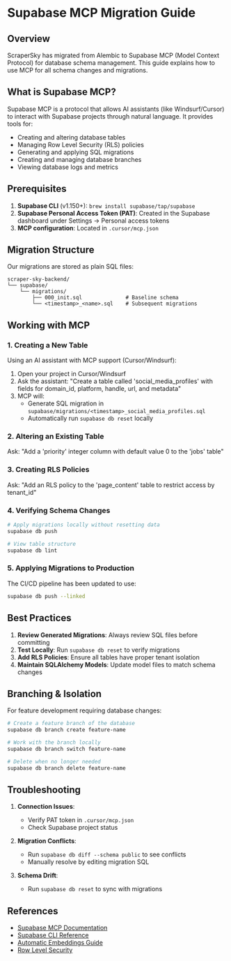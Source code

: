 # Supabase MCP Migration Guide

## Overview

ScraperSky has migrated from Alembic to Supabase MCP (Model Context Protocol) for database schema management. This guide explains how to use MCP for all schema changes and migrations.

## What is Supabase MCP?

Supabase MCP is a protocol that allows AI assistants (like Windsurf/Cursor) to interact with Supabase projects through natural language. It provides tools for:

- Creating and altering database tables
- Managing Row Level Security (RLS) policies
- Generating and applying SQL migrations
- Creating and managing database branches
- Viewing database logs and metrics

## Prerequisites

1. **Supabase CLI** (v1.150+): `brew install supabase/tap/supabase`
2. **Supabase Personal Access Token (PAT)**: Created in the Supabase dashboard under Settings → Personal access tokens
3. **MCP configuration**: Located in `.cursor/mcp.json`

## Migration Structure

Our migrations are stored as plain SQL files:

```
scraper-sky-backend/
└── supabase/
    └── migrations/
        ├── 000_init.sql              # Baseline schema
        └── <timestamp>_<name>.sql    # Subsequent migrations
```

## Working with MCP

### 1. Creating a New Table

Using an AI assistant with MCP support (Cursor/Windsurf):

1. Open your project in Cursor/Windsurf
2. Ask the assistant: "Create a table called 'social_media_profiles' with fields for domain_id, platform, handle, url, and metadata"
3. MCP will:
   - Generate SQL migration in `supabase/migrations/<timestamp>_social_media_profiles.sql`
   - Automatically run `supabase db reset` locally

### 2. Altering an Existing Table

Ask: "Add a 'priority' integer column with default value 0 to the 'jobs' table"

### 3. Creating RLS Policies

Ask: "Add an RLS policy to the 'page_content' table to restrict access by tenant_id"

### 4. Verifying Schema Changes

```bash
# Apply migrations locally without resetting data
supabase db push

# View table structure
supabase db lint
```

### 5. Applying Migrations to Production

The CI/CD pipeline has been updated to use:

```bash
supabase db push --linked
```

## Best Practices

1. **Review Generated Migrations**: Always review SQL files before committing
2. **Test Locally**: Run `supabase db reset` to verify migrations
3. **Add RLS Policies**: Ensure all tables have proper tenant isolation
4. **Maintain SQLAlchemy Models**: Update model files to match schema changes

## Branching & Isolation

For feature development requiring database changes:

```bash
# Create a feature branch of the database
supabase db branch create feature-name

# Work with the branch locally
supabase db branch switch feature-name

# Delete when no longer needed
supabase db branch delete feature-name
```

## Troubleshooting

1. **Connection Issues**:
   - Verify PAT token in `.cursor/mcp.json`
   - Check Supabase project status

2. **Migration Conflicts**:
   - Run `supabase db diff --schema public` to see conflicts
   - Manually resolve by editing migration SQL

3. **Schema Drift**:
   - Run `supabase db reset` to sync with migrations

## References

- [Supabase MCP Documentation](https://supabase.com/docs/guides/ai/mcp)
- [Supabase CLI Reference](https://supabase.com/docs/reference/cli)
- [Automatic Embeddings Guide](https://supabase.com/docs/guides/ai/automatic-embeddings)
- [Row Level Security](https://supabase.com/docs/guides/auth/row-level-security)
